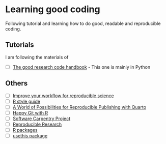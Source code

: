 # Learning good coding
Following tutorial and learning how to do good, readable and reproducible coding.

## Tutorials
I am following the materials of
- [ ] [The good research code handbook](https://goodresearch.dev/tidy) - This one is mainly in Python

## Others
- [ ] [Improve your workflow for reproducible science](https://mine-cr.com/talk/2021-improve-workflow-repro-science-oss/)
- [ ] [R style guide](http://adv-r.had.co.nz/Style.html)
- [ ] [A World of Possibilities for Reproducible Publishing with Quarto](https://mine-cetinkaya-rundel.github.io/quarto-world-of-possibilities-jsm24/)
- [ ] [Happy Git with R](http://happygitwithr.com/)
- [ ] [Software Carpentry Project](http://software-carpentry.org/)
- [ ] [Reproducible Research](https://www.biostat.wisc.edu/~kbroman/presentations/repro_research_withnotes.pdf)
- [ ] [R packages](https://r-pkgs.org/)
- [ ] [usethis package](https://usethis.r-lib.org/index.html)
